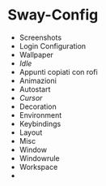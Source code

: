 # Sway-Config

- Screenshots
- Login Configuration
- Wallpaper
- _Idle_ 
- Appunti copiati con rofi
- Animazioni
- Autostart
- _Cursor_
- Decoration
- Environment
- Keybindings
- Layout
- Misc
- Window
- Windowrule
- Workspace
- 